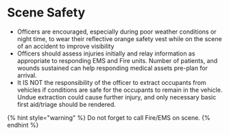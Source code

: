 # Scene Safety

* Officers are encouraged, especially during poor weather conditions or night time, to wear their reflective orange safety vest while on the scene of an accident to improve visibility
* Officers should assess injuries initially and relay information as appropriate to responding EMS and Fire units. Number of patients, and wounds sustained can help responding medical assets pre-plan for arrival.
* It IS NOT the responsibility of the officer to extract occupants from vehicles if conditions are safe for the occupants to remain in the vehicle. Undue extraction could cause further injury, and only necessary basic first aid/triage should be rendered.

{% hint style="warning" %}
Do not forget to call Fire/EMS on scene.
{% endhint %}

